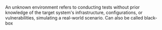 An unknown environment refers to conducting tests without prior knowledge of the target system's infrastructure, configurations, or vulnerabilities, simulating a real-world scenario. Can also be called black-box 